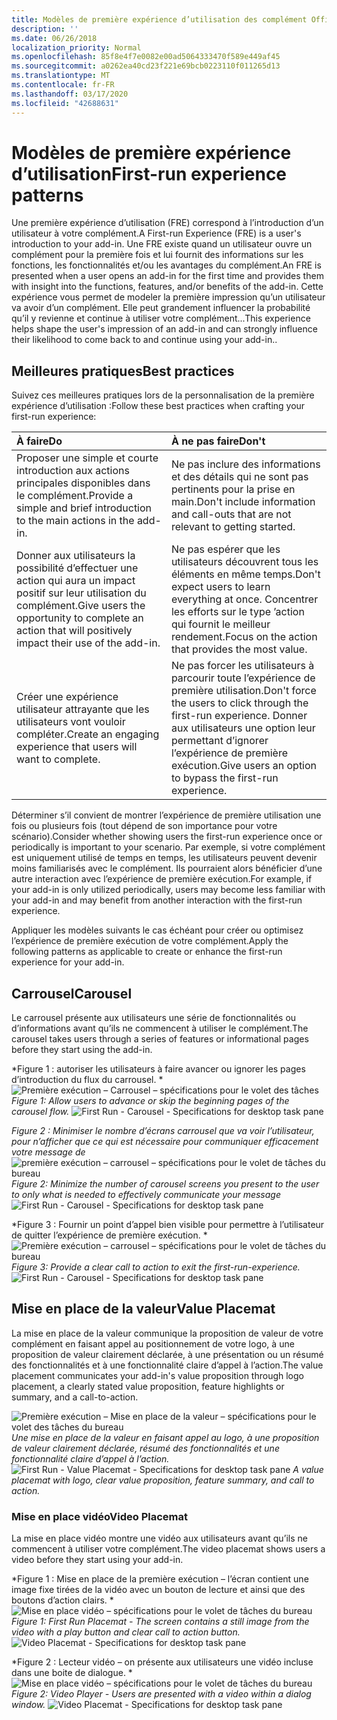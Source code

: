 ```yaml
---
title: Modèles de première expérience d’utilisation des complément Office
description: ''
ms.date: 06/26/2018
localization_priority: Normal
ms.openlocfilehash: 85f8e4f7e0082e00ad5064333470f589e449af45
ms.sourcegitcommit: a0262ea40cd23f221e69bcb0223110f011265d13
ms.translationtype: MT
ms.contentlocale: fr-FR
ms.lasthandoff: 03/17/2020
ms.locfileid: "42688631"
---
```

# <a name="first-run-experience-patterns"></a><span data-ttu-id="10d55-102">Modèles de première expérience d’utilisation</span><span class="sxs-lookup"><span data-stu-id="10d55-102">First-run experience patterns</span></span>

<span data-ttu-id="10d55-103">Une première expérience d’utilisation (FRE) correspond à l’introduction d’un utilisateur à votre complément.</span><span class="sxs-lookup"><span data-stu-id="10d55-103">A First-run Experience (FRE) is a user's introduction to your add-in.</span></span> <span data-ttu-id="10d55-104">Une FRE existe quand un utilisateur ouvre un complément pour la première fois et lui fournit des informations sur les fonctions, les fonctionnalités et/ou les avantages du complément.</span><span class="sxs-lookup"><span data-stu-id="10d55-104">An FRE is presented when a user opens an add-in for the first time and provides them with insight into the functions, features, and/or benefits of the add-in.</span></span> <span data-ttu-id="10d55-105">Cette expérience vous permet de modeler la première impression qu’un utilisateur va avoir d’un complément. Elle peut grandement influencer la probabilité qu’il y revienne et continue à utiliser votre complément...</span><span class="sxs-lookup"><span data-stu-id="10d55-105">This experience helps shape the user's impression of an add-in and can strongly influence their likelihood to come back to and continue using your add-in..</span></span>

## <a name="best-practices"></a><span data-ttu-id="10d55-106">Meilleures pratiques</span><span class="sxs-lookup"><span data-stu-id="10d55-106">Best practices</span></span>


<span data-ttu-id="10d55-107">Suivez ces meilleures pratiques lors de la personnalisation de la première expérience d’utilisation :</span><span class="sxs-lookup"><span data-stu-id="10d55-107">Follow these best practices when crafting your first-run experience:</span></span>

|<span data-ttu-id="10d55-108">À faire</span><span class="sxs-lookup"><span data-stu-id="10d55-108">Do</span></span>|<span data-ttu-id="10d55-109">À ne pas faire</span><span class="sxs-lookup"><span data-stu-id="10d55-109">Don't</span></span>|
|:------|:------|
|<span data-ttu-id="10d55-110">Proposer une simple et courte introduction aux actions principales disponibles dans le complément.</span><span class="sxs-lookup"><span data-stu-id="10d55-110">Provide a simple and brief introduction to the main actions in the add-in.</span></span> | <span data-ttu-id="10d55-111">Ne pas inclure des informations et des détails qui ne sont pas pertinents pour la prise en main.</span><span class="sxs-lookup"><span data-stu-id="10d55-111">Don't include information and call-outs that are not relevant to getting started.</span></span>
|<span data-ttu-id="10d55-112">Donner aux utilisateurs la possibilité d’effectuer une action qui aura un impact positif sur leur utilisation du complément.</span><span class="sxs-lookup"><span data-stu-id="10d55-112">Give users the opportunity to complete an action that will positively impact their use of the add-in.</span></span> | <span data-ttu-id="10d55-113">Ne pas espérer que les utilisateurs découvrent tous les éléments en même temps.</span><span class="sxs-lookup"><span data-stu-id="10d55-113">Don't expect users to learn everything at once.</span></span> <span data-ttu-id="10d55-114">Concentrer les efforts sur le type ’action qui fournit le meilleur rendement.</span><span class="sxs-lookup"><span data-stu-id="10d55-114">Focus on the action that provides the most value.</span></span>
|<span data-ttu-id="10d55-115">Créer une expérience utilisateur attrayante que les utilisateurs vont vouloir compléter.</span><span class="sxs-lookup"><span data-stu-id="10d55-115">Create an engaging experience that users will want to complete.</span></span> | <span data-ttu-id="10d55-116">Ne pas forcer les utilisateurs à parcourir toute l’expérience de première utilisation.</span><span class="sxs-lookup"><span data-stu-id="10d55-116">Don't force the users to click through the first-run experience.</span></span> <span data-ttu-id="10d55-117">Donner aux utilisateurs une option leur permettant d’ignorer l’expérience de première exécution.</span><span class="sxs-lookup"><span data-stu-id="10d55-117">Give users an option to bypass the first-run experience.</span></span> |



<span data-ttu-id="10d55-118">Déterminer s’il convient de montrer l’expérience de première utilisation une fois ou plusieurs fois (tout dépend de son importance pour votre scénario).</span><span class="sxs-lookup"><span data-stu-id="10d55-118">Consider whether showing users the first-run experience once or periodically is important to your scenario.</span></span> <span data-ttu-id="10d55-119">Par exemple, si votre complément est uniquement utilisé de temps en temps, les utilisateurs peuvent devenir moins familiarisés avec le complément. Ils pourraient alors bénéficier d’une autre interaction avec l’expérience de première exécution.</span><span class="sxs-lookup"><span data-stu-id="10d55-119">For example, if your add-in is only utilized periodically, users may become less familiar with your add-in and may benefit from another interaction with the first-run experience.</span></span>



<span data-ttu-id="10d55-120">Appliquer les modèles suivants le cas échéant pour créer ou optimisez l’expérience de première exécution de votre complément.</span><span class="sxs-lookup"><span data-stu-id="10d55-120">Apply the following patterns as applicable to create or enhance the first-run experience for your add-in.</span></span>



## <a name="carousel"></a><span data-ttu-id="10d55-121">Carrousel</span><span class="sxs-lookup"><span data-stu-id="10d55-121">Carousel</span></span>


<span data-ttu-id="10d55-122">Le carrousel présente aux utilisateurs une série de fonctionnalités ou d’informations avant qu’ils ne commencent à utiliser le complément.</span><span class="sxs-lookup"><span data-stu-id="10d55-122">The carousel takes users through a series of features or informational pages before they start using the add-in.</span></span>

<span data-ttu-id="10d55-123">\*Figure 1 : autoriser les utilisateurs à faire avancer ou ignorer les pages d’introduction du flux du carrousel. \* 
 ![Première exécution – Carrousel – spécifications pour le volet des tâches](../images/add-in-FRE-step-1.png)</span><span class="sxs-lookup"><span data-stu-id="10d55-123">*Figure 1: Allow users to advance or skip the beginning pages of the carousel flow.*
![First Run - Carousel - Specifications for desktop task pane](../images/add-in-FRE-step-1.png)</span></span>



<span data-ttu-id="10d55-124">*Figure 2 : Minimiser le nombre d’écrans carrousel que va voir l’utilisateur, pour n’afficher que ce qui est nécessaire pour communiquer efficacement votre message de*
![première exécution – carrousel – spécifications pour le volet de tâches du bureau](../images/add-in-FRE-step-2.png)</span><span class="sxs-lookup"><span data-stu-id="10d55-124">*Figure 2: Minimize the number of carousel screens you present to the user to only what is needed to effectively communicate your message*
![First Run - Carousel - Specifications for desktop task pane](../images/add-in-FRE-step-2.png)</span></span>


<span data-ttu-id="10d55-125">\*Figure 3 : Fournir un point d’appel bien visible pour permettre à l’utilisateur de quitter l’expérience de première exécution. \* 
 ![Première exécution – carrousel – spécifications pour le volet de tâches du bureau](../images/add-in-FRE-step-3.png)</span><span class="sxs-lookup"><span data-stu-id="10d55-125">*Figure 3: Provide a clear call to action to exit the first-run-experience.*
![First Run - Carousel - Specifications for desktop task pane](../images/add-in-FRE-step-3.png)</span></span>



## <a name="value-placemat"></a><span data-ttu-id="10d55-126">Mise en place de la valeur</span><span class="sxs-lookup"><span data-stu-id="10d55-126">Value Placemat</span></span>

<span data-ttu-id="10d55-127">La mise en place de la valeur communique la proposition de valeur de votre complément en faisant appel au positionnement de votre logo, à une proposition de valeur clairement déclarée, à une présentation ou un résumé des fonctionnalités et à une fonctionnalité claire d’appel à l’action.</span><span class="sxs-lookup"><span data-stu-id="10d55-127">The value placement communicates your add-in's value proposition through logo placement, a clearly stated value proposition, feature highlights or summary, and a call-to-action.</span></span>



<span data-ttu-id="10d55-128">![Première exécution – Mise en place de la valeur – spécifications pour le volet des tâches du bureau](../images/add-in-FRE-value.png)
*Une mise en place de la valeur en faisant appel au logo, à une proposition de valeur clairement déclarée, résumé des fonctionnalités et une fonctionnalité claire d’appel à l’action.*</span><span class="sxs-lookup"><span data-stu-id="10d55-128">![First Run - Value Placemat - Specifications for desktop task pane](../images/add-in-FRE-value.png)
*A value placemat with logo, clear value proposition, feature summary, and call to action.*</span></span>


### <a name="video-placemat"></a><span data-ttu-id="10d55-129">Mise en place vidéo</span><span class="sxs-lookup"><span data-stu-id="10d55-129">Video Placemat</span></span>

<span data-ttu-id="10d55-130">La mise en place vidéo montre une vidéo aux utilisateurs avant qu’ils ne commencent à utiliser votre complément.</span><span class="sxs-lookup"><span data-stu-id="10d55-130">The video placemat shows users a video before they start using your add-in.</span></span>


<span data-ttu-id="10d55-131">\*Figure 1 : Mise en place de la première exécution – l’écran contient une image fixe tirées de la vidéo avec un bouton de lecture et ainsi que des boutons d’action clairs. \* ![Mise en place vidéo – spécifications pour le volet de tâches du bureau](../images/add-in-FRE-video.png)</span><span class="sxs-lookup"><span data-stu-id="10d55-131">*Figure 1: First Run Placemat - The screen contains a still image from the video with a play button and clear call to action button.*![Video Placemat - Specifications for desktop task pane](../images/add-in-FRE-video.png)</span></span>



<span data-ttu-id="10d55-132">\*Figure 2 : Lecteur vidéo – on présente aux utilisateurs une vidéo incluse dans une boite de dialogue. \*
![Mise en place vidéo – spécifications pour le volet de tâches du bureau](../images/add-in-FRE-video-dialog.png)</span><span class="sxs-lookup"><span data-stu-id="10d55-132">*Figure 2: Video Player - Users are presented with a video within a dialog window.*
![Video Placemat - Specifications for desktop task pane](../images/add-in-FRE-video-dialog.png)</span></span>
